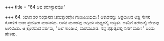 +++
title = "64 ಆವ ಶರಸನ್ಧಾನವೋ"

+++
64. ಯಾವ ಶರ ಸಂಧಾನದ ಚಮತ್ಕಾರವೋ ಗಾಂಡೀವಿಯದು ! ಆಕಾಶವನ್ನು ಆಶ್ರಯಿಸಿದ ಅಶ್ವ ಸೇನನ ಕೊರಳಿಗೆ ಬಾಣ ಪ್ರಯೋಗ ಮಾಡಿದನು. ಅವನ ಮುಂಡವು ಅಗ್ನಿಯ ಮಧ್ಯದಲ್ಲಿ ಬಿದ್ದಿತು. ಆತನಿಗೆ ತಲೆಯಲ್ಲಿ ಜೀವವು ಉಳಿಯಿತು. ಆ ಕ್ರೂರವಾದ ಸರ್ಪವು, "ಎಲೆ ಗಾಂಡೀವಿ, ಮರೆಯಬೇಡ. ನನ್ನ ಶತ್ರುತ್ವದಲ್ಲಿ ನಿನಗೆ ಮರಣ" ಎಂದು ಹೇಳಿತು.